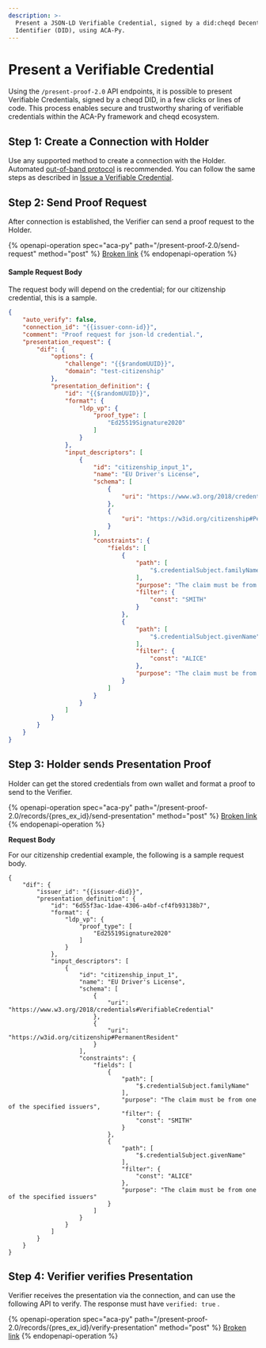 ```yaml
---
description: >-
  Present a JSON-LD Verifiable Credential, signed by a did:cheqd Decentralized
  Identifier (DID), using ACA-Py.
---
```


# Present a Verifiable Credential

Using the `/present-proof-2.0` API endpoints, it is possible to present Verifiable Credentials, signed by a cheqd DID, in a few clicks or lines of code. This process enables secure and trustworthy sharing of verifiable credentials within the ACA-Py framework and cheqd ecosystem.

## Step 1: Create a Connection with Holder

Use any supported method to create a connection with the Holder. Automated [out-of-band protocol](https://identity.foundation/didcomm-messaging/spec/#out-of-band-messages) is recommended. You can follow the same steps as described in [Issue a Verifiable Credential](issue-credential.md#step-1-create-a-connection-with-holder).

## Step 2: Send Proof Request

After connection is established, the Verifier can send a proof request to the Holder.

{% openapi-operation spec="aca-py" path="/present-proof-2.0/send-request" method="post" %}
[Broken link](broken-reference)
{% endopenapi-operation %}

#### Sample Request Body

The request body will depend on the credential; for our citizenship credential, this is a sample.

```json
{
    "auto_verify": false,
    "connection_id": "{{issuer-conn-id}}",
    "comment": "Proof request for json-ld credential.",
    "presentation_request": {
        "dif": {
            "options": {
                "challenge": "{{$randomUUID}}",
                "domain": "test-citizenship"
            },
            "presentation_definition": {
                "id": "{{$randomUUID}}",
                "format": {
                    "ldp_vp": {
                        "proof_type": [
                            "Ed25519Signature2020"
                        ]
                    }
                },
                "input_descriptors": [
                    {
                        "id": "citizenship_input_1",
                        "name": "EU Driver's License",
                        "schema": [
                            {
                                "uri": "https://www.w3.org/2018/credentials#VerifiableCredential"
                            },
                            {
                                "uri": "https://w3id.org/citizenship#PermanentResident"
                            }
                        ],
                        "constraints": {
                            "fields": [
                                {
                                    "path": [
                                        "$.credentialSubject.familyName"
                                    ],
                                    "purpose": "The claim must be from one of the specified issuers",
                                    "filter": {
                                        "const": "SMITH"
                                    }
                                },
                                {
                                    "path": [
                                        "$.credentialSubject.givenName"
                                    ],
                                    "filter": {
                                        "const": "ALICE"
                                    },
                                    "purpose": "The claim must be from one of the specified issuers"
                                }
                            ]
                        }
                    }
                ]
            }
        }
    }
}
```

## Step 3: Holder sends Presentation Proof

Holder can get the stored credentials from own wallet and format a proof to send to the Verifier.

{% openapi-operation spec="aca-py" path="/present-proof-2.0/records/{pres_ex_id}/send-presentation" method="post" %}
[Broken link](broken-reference)
{% endopenapi-operation %}

**Request Body**

For our citizenship credential example, the following is a sample request body.

```postman_json
{
    "dif": {
        "issuer_id": "{{issuer-did}}",
        "presentation_definition": {
            "id": "6d55f3ac-1dae-4306-a4bf-cf4fb93138b7",
            "format": {
                "ldp_vp": {
                    "proof_type": [
                        "Ed25519Signature2020"
                    ]
                }
            },
            "input_descriptors": [
                {
                    "id": "citizenship_input_1",
                    "name": "EU Driver's License",
                    "schema": [
                        {
                            "uri": "https://www.w3.org/2018/credentials#VerifiableCredential"
                        },
                        {
                            "uri": "https://w3id.org/citizenship#PermanentResident"
                        }
                    ],
                    "constraints": {
                        "fields": [
                            {
                                "path": [
                                    "$.credentialSubject.familyName"
                                ],
                                "purpose": "The claim must be from one of the specified issuers",
                                "filter": {
                                    "const": "SMITH"
                                }
                            },
                            {
                                "path": [
                                    "$.credentialSubject.givenName"
                                ],
                                "filter": {
                                    "const": "ALICE"
                                },
                                "purpose": "The claim must be from one of the specified issuers"
                            }
                        ]
                    }
                }
            ]
        }
    }
}
```

## Step 4: Verifier verifies Presentation

Verifier receives the presentation via the connection, and can use the following API to verify. The response must have `verified: true` .

{% openapi-operation spec="aca-py" path="/present-proof-2.0/records/{pres_ex_id}/verify-presentation" method="post" %}
[Broken link](broken-reference)
{% endopenapi-operation %}

